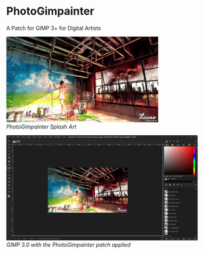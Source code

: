 # PhotoGimpainter
 A Patch for GIMP 3+ for Digital Artists


<p>
  <img src="./PhotoGimpainter/splashes/splash.png" width="400" height="" alt="PhotoGimpainter Splash Art">
  <em>PhotoGimpainter Splash Art</em>
</p>

<p>
  <img src="./Screenshots/NORishrs_PhotoGimpainter.png" alt="PhotoGimpainter">
  <em>GIMP 3.0 with the PhotoGimpainter patch applied</em>
</p>
